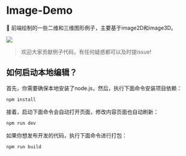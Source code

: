 # Image-Demo
🌾  前端绘制的一些二维和三维图形例子，主要基于image2D和image3D。

<img align="center" src="https://github.com/yelloxing/Image-Demo/blob/master/hahaha.gif">

> 欢迎大家贡献例子代码，有任何疑惑都可以及时提issue!

如何启动本地编辑？
--------------------------------------
首先，你需要确保本地安装了node.js，然后，执行下面命令安装项目依赖：

```bash
npm install
```

接着，启动下面命令会自动打开页面，修改内容页面也自动刷新：

```bash
npm run dev
```

如果你想发布开发的代码，执行下面命令进行打包：

```bash
npm run build
```
